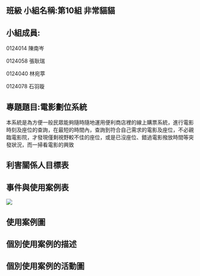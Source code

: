 ## 班級 小組名稱:第10組  非常貓貓 

## 小組成員:

0124014 陳南岑

0124058 張耿瑞

0124040 林宛葶

0124078 石羽璇

## 專題題目:電影劃位系統

本系統是為方便一般民眾能夠隨時隨地運用便利商店裡的線上購票系統，進行電影時刻及座位的查詢，在最短的時間內，查詢到符合自己需求的電影及座位，不必親臨電影院，才發現僅剩視野較不佳的座位，或是已沒座位、錯過電影撥放時間等突發狀況，而一掃看電影的興致

## 利害關係人目標表 ##
## 事件與使用案例表 ##
![](https://www.dropbox.com/s/9bmyjlwv3atkf8a/%E4%BA%8B%E4%BB%B6%E8%A1%A8.png?dl=0)
## 使用案例圖 ##
## 個別使用案例的描述 ##
## 個別使用案例的活動圖 ##